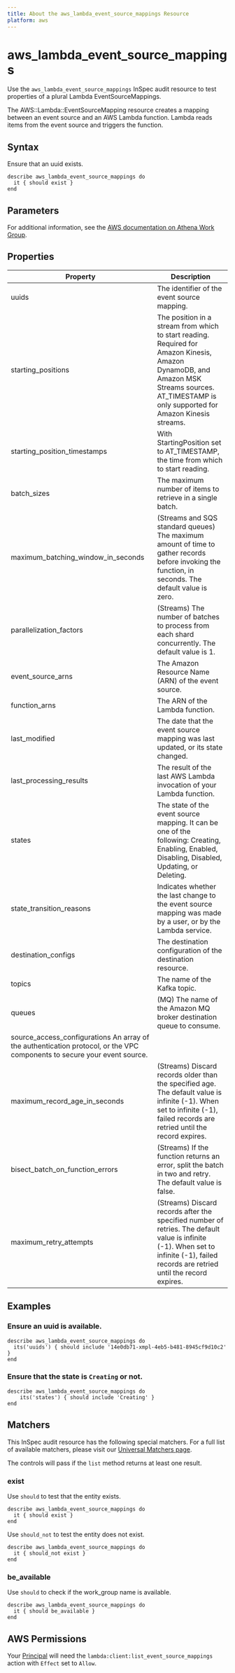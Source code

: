 ```yaml
---
title: About the aws_lambda_event_source_mappings Resource
platform: aws
---
```


# aws\_lambda\_event\_source\_mappings

Use the `aws_lambda_event_source_mappings` InSpec audit resource to test properties of a plural Lambda EventSourceMappings.

The AWS::Lambda::EventSourceMapping resource creates a mapping between an event source and an AWS Lambda function. Lambda reads items from the event source and triggers the function.

## Syntax

Ensure that an uuid exists.

    describe aws_lambda_event_source_mappings do
      it { should exist }
    end

## Parameters

For additional information, see the [AWS documentation on Athena Work Group](https://docs.aws.amazon.com/AWSCloudFormation/latest/UserGuide/aws-resource-athena-workgroup.html).

## Properties

| Property | Description|
| --- | --- |
| uuids | The identifier of the event source mapping. |
| starting_positions | The position in a stream from which to start reading. Required for Amazon Kinesis, Amazon DynamoDB, and Amazon MSK Streams sources. AT_TIMESTAMP is only supported for Amazon Kinesis streams. |
| starting_position_timestamps | With StartingPosition set to AT_TIMESTAMP, the time from which to start reading. |
| batch_sizes | The maximum number of items to retrieve in a single batch. |
| maximum_batching_window_in_seconds | (Streams and SQS standard queues) The maximum amount of time to gather records before invoking the function, in seconds. The default value is zero. |
| parallelization_factors | (Streams) The number of batches to process from each shard concurrently. The default value is 1. |
| event_source_arns | The Amazon Resource Name (ARN) of the event source. |
| function_arns | The ARN of the Lambda function. |
| last_modified | The date that the event source mapping was last updated, or its state changed. |
| last_processing_results | The result of the last AWS Lambda invocation of your Lambda function. |
| states | The state of the event source mapping. It can be one of the following: Creating, Enabling, Enabled, Disabling, Disabled, Updating, or Deleting. |
| state_transition_reasons | Indicates whether the last change to the event source mapping was made by a user, or by the Lambda service. |
| destination_configs | The destination configuration of the destination resource. |
| topics | The name of the Kafka topic. |
| queues | (MQ) The name of the Amazon MQ broker destination queue to consume. |
| source_access_configurations An array of the authentication protocol, or the VPC components to secure your event source. |
| maximum_record_age_in_seconds | (Streams) Discard records older than the specified age. The default value is infinite (-1). When set to infinite (-1), failed records are retried until the record expires. |
| bisect_batch_on_function_errors | (Streams) If the function returns an error, split the batch in two and retry. The default value is false. |
| maximum_retry_attempts | (Streams) Discard records after the specified number of retries. The default value is infinite (-1). When set to infinite (-1), failed records are retried until the record expires. |

## Examples

### Ensure an uuid is available.
    describe aws_lambda_event_source_mappings do
      its('uuids') { should include '14e0db71-xmpl-4eb5-b481-8945cf9d10c2' }
    end

### Ensure that the state is `Creating` or not.
    describe aws_lambda_event_source_mappings do
        its('states') { should include 'Creating' }
    end

## Matchers

This InSpec audit resource has the following special matchers. For a full list of available matchers, please visit our [Universal Matchers page](https://www.inspec.io/docs/reference/matchers/).

The controls will pass if the `list` method returns at least one result.

### exist

Use `should` to test that the entity exists.

    describe aws_lambda_event_source_mappings do
      it { should exist }
    end

Use `should_not` to test the entity does not exist.

    describe aws_lambda_event_source_mappings do
      it { should_not exist }
    end

### be_available

Use `should` to check if the work_group name is available.

    describe aws_lambda_event_source_mappings do
      it { should be_available }
    end

## AWS Permissions

Your [Principal](https://docs.aws.amazon.com/IAM/latest/UserGuide/intro-structure.html#intro-structure-principal) will need the `lambda:client:list_event_source_mappings` action with `Effect` set to `Allow`.